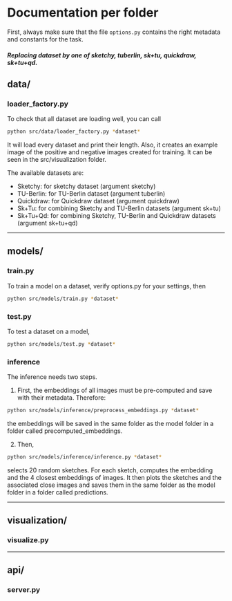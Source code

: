 # Documentation per folder
First, always make sure that the file `options.py` contains the right metadata and constants for the task. 

##### Replacing *dataset* by one of sketchy, tuberlin, sk+tu, quickdraw, sk+tu+qd.

## data/
### loader_factory.py

To check that all dataset are loading well, you can call
```bash
python src/data/loader_factory.py *dataset*
```
It will load every dataset and print their length. Also, it creates an example image of the positive and negative images created for training. It can be seen in the src/visualization folder.

The available datasets are:
- Sketchy: for sketchy dataset (argument sketchy)
- TU-Berlin: for TU-Berlin dataset (argument tuberlin)
- Quickdraw: for Quickdraw dataset (argument quickdraw)
- Sk+Tu: for combining Sketchy and TU-Berlin datasets (argument sk+tu)
- Sk+Tu+Qd: for combining Sketchy, TU-Berlin and Quickdraw datasets (argument sk+tu+qd)

---
## models/

### train.py
To train a model on a dataset, verify options.py for your settings, then
```bash
python src/models/train.py *dataset*
```

### test.py
To test a dataset on a model, 
```bash
python src/models/test.py *dataset*
```


### inference
The inference needs two steps. 
1. First, the embeddings of all images must be pre-computed and save with their metadata. Therefore:
```bash
python src/models/inference/preprocess_embeddings.py *dataset*
```
the embeddings will be saved in the same folder as the model folder in a folder called precomputed_embeddings.

2. Then, 
```bash
python src/models/inference/inference.py *dataset*
```
selects 20 random sketches. For each sketch, computes the embedding and the 4 closest embeddings of images. It then plots the sketches and the associated close images and saves them in the same folder as the model folder in a folder called predictions.

---
## visualization/
### visualize.py

---
## api/
### server.py
